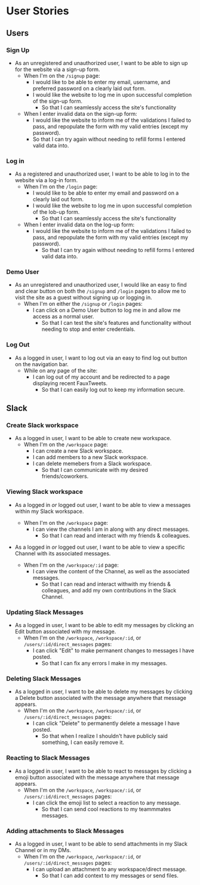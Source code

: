 # User Stories

## Users

### Sign Up

* As an unregistered and unauthorized user, I want to be able to sign up for the website via a sign-up form.
  * When I'm on the `/signup` page:
    * I would like to be able to enter my email, username, and preferred password on a clearly laid out form.
    * I would like the website to log me in upon successful completion of the sign-up form.
      * So that I can seamlessly access the site's functionality
  * When I enter invalid data on the sign-up form:
    * I would like the website to inform me of the validations I failed to pass, and repopulate the form with my valid entries (except my password).
    * So that I can try again without needing to refill forms I entered valid data into.

### Log in

* As a registered and unauthorized user, I want to be able to log in to the website via a log-in form.
  * When I'm on the `/login` page:
    * I would like to be able to enter my email and password on a clearly laid out form.
    * I would like the website to log me in upon successful completion of the lob-up form.
      * So that I can seamlessly access the site's functionality
  * When I enter invalid data on the log-up form:
    * I would like the website to inform me of the validations I failed to pass, and repopulate the form with my valid entries (except my password).
      * So that I can try again without needing to refill forms I entered valid data into.

### Demo User

* As an unregistered and unauthorized user, I would like an easy to find and clear button on both the `/signup` and `/login` pages to allow me to visit the site as a guest without signing up or logging in.
  * When I'm on either the `/signup` or `/login` pages:
    * I can click on a Demo User button to log me in and allow me access as a normal user.
      * So that I can test the site's features and functionality without needing to stop and enter credentials.

### Log Out

* As a logged in user, I want to log out via an easy to find log out button on the navigation bar.
  * While on any page of the site:
    * I can log out of my account and be redirected to a page displaying recent FauxTweets.
      * So that I can easily log out to keep my information secure.

## Slack

### Create Slack workspace

* As a logged in user, I want to be able to create new workspace.
  * When I'm on the `/workspace` page:
    * I can create a new Slack workspace.
    * I can add members to a new Slack workspace.
    * I can delete memebers from a Slack workspace.
      * So that I can communicate with my desired friends/coworkers.


### Viewing Slack workspace

* As a logged in _or_ logged out user, I want to be able to view a messages within my Slack workspace.
  * When I'm on the `/workspace` page:
    * I can view the channels I am in along with any direct messages.
      * So that I can read and interact with my friends & colleagues.

* As a logged in _or_ logged out user, I want to be able to view a specific Channel with its associated messages.
  * When I'm on the `/workspace/:id` page:
    * I can view the content of the Channel, as well as the associated messages.
      * So that I can read and interact withwith my friends & colleagues, and add my own contributions in the Slack Channel.

### Updating Slack Messages

* As a logged in user, I want to be able to edit my messages by clicking an Edit button associated with my message.
  * When I'm on the `/workspace`, `/workspace/:id`, or `/users/:id/direct_messages` pages:
    * I can click "Edit" to make permanent changes to messages I have posted.
      * So that I can fix any errors I make in my messages.

### Deleting Slack Messages

* As a logged in user, I want to be able to delete my messages by clicking a Delete button associated with the message anywhere that message appears.
  * When I'm on the `/workspace`, `/workspace/:id`, or `/users/:id/direct_messages` pages:
    * I can click "Delete" to permanently delete a message I have posted.
      * So that when I realize I shouldn't have publicly said something, I can easily remove it.

### Reacting to Slack Messages

* As a logged in user, I want to be able to react to  messages by clicking a emoji button associated with the message anywhere that message appears.
  * When I'm on the `/workspace`, `/workspace/:id`, or `/users/:id/direct_messages` pages:
    * I can click the emoji list to select a reaction to any message.
      * So that I can send cool reactions to my teammmates messages.

### Adding attachments to Slack Messages

* As a logged in user, I want to be able to send attachments in my Slack Channel or in my DMs.
  * When I'm on the `/workspace`, `/workspace/:id`, or `/users/:id/direct_messages` pages:
    * I can upload an attachment to any workspace/direct message.
      * So that I can add context to my messages or send files.
